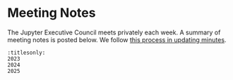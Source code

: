 # Meeting Notes

The Jupyter Executive Council meets privately each week. A summary of meeting notes is posted below. We follow [this process in updating minutes](#process-minutes).

```{toctree}
:titlesonly:
2023
2024
2025
```
